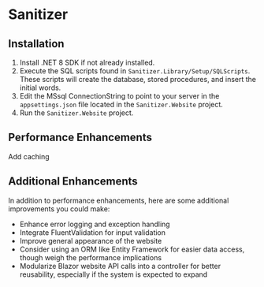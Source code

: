 # Sanitizer

## Installation

1. Install .NET 8 SDK if not already installed.
2. Execute the SQL scripts found in `Sanitizer.Library/Setup/SQLScripts`. These scripts will create the database, stored procedures, and insert the initial words.
3. Edit the MSsql ConnectionString to point to your server in the `appsettings.json` file located in the `Sanitizer.Website` project.
4. Run the `Sanitizer.Website` project.

## Performance Enhancements

Add caching

## Additional Enhancements

In addition to performance enhancements, here are some additional improvements you could make:

- Enhance error logging and exception handling
- Integrate FluentValidation for input validation
- Improve general appearance of the website
- Consider using an ORM like Entity Framework for easier data access, though weigh the performance implications
- Modularize Blazor website API calls into a controller for better reusability, especially if the system is expected to expand

